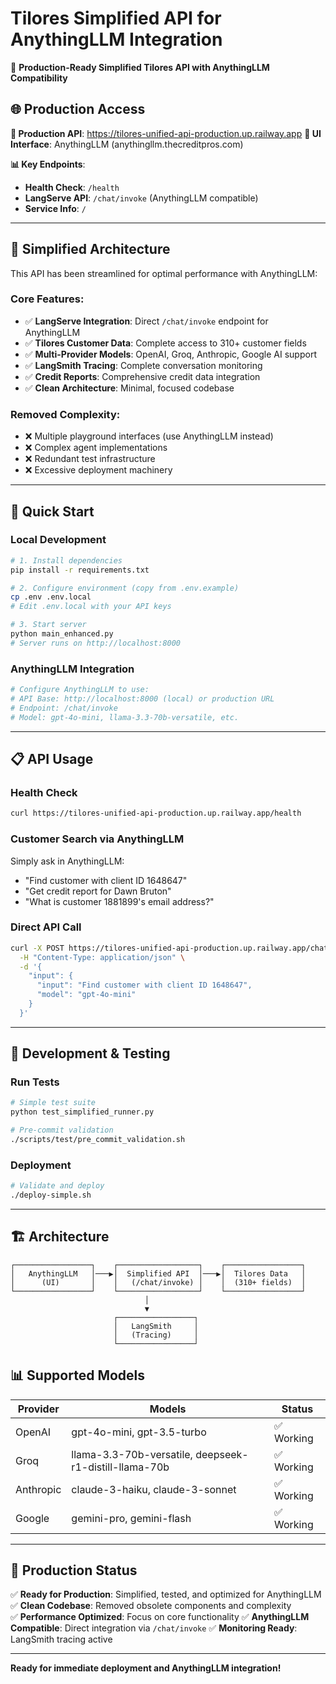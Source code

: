 # Tilores Simplified API for AnythingLLM Integration

🚀 **Production-Ready Simplified Tilores API with AnythingLLM Compatibility**

## 🌐 Production Access

**🔗 Production API**: https://tilores-unified-api-production.up.railway.app
**💬 UI Interface**: AnythingLLM (anythingllm.thecreditpros.com)

**📊 Key Endpoints**:
- **Health Check**: `/health`
- **LangServe API**: `/chat/invoke` (AnythingLLM compatible)
- **Service Info**: `/`

---

## 🎯 Simplified Architecture

This API has been streamlined for optimal performance with AnythingLLM:

### **Core Features:**
- ✅ **LangServe Integration**: Direct `/chat/invoke` endpoint for AnythingLLM
- ✅ **Tilores Customer Data**: Complete access to 310+ customer fields
- ✅ **Multi-Provider Models**: OpenAI, Groq, Anthropic, Google AI support
- ✅ **LangSmith Tracing**: Complete conversation monitoring
- ✅ **Credit Reports**: Comprehensive credit data integration
- ✅ **Clean Architecture**: Minimal, focused codebase

### **Removed Complexity:**
- ❌ Multiple playground interfaces (use AnythingLLM instead)
- ❌ Complex agent implementations
- ❌ Redundant test infrastructure
- ❌ Excessive deployment machinery

---

## 🚀 Quick Start

### Local Development
```bash
# 1. Install dependencies
pip install -r requirements.txt

# 2. Configure environment (copy from .env.example)
cp .env .env.local
# Edit .env.local with your API keys

# 3. Start server
python main_enhanced.py
# Server runs on http://localhost:8000
```

### AnythingLLM Integration
```bash
# Configure AnythingLLM to use:
# API Base: http://localhost:8000 (local) or production URL
# Endpoint: /chat/invoke
# Model: gpt-4o-mini, llama-3.3-70b-versatile, etc.
```

---

## 📋 API Usage

### Health Check
```bash
curl https://tilores-unified-api-production.up.railway.app/health
```

### Customer Search via AnythingLLM
Simply ask in AnythingLLM:
- "Find customer with client ID 1648647"
- "Get credit report for Dawn Bruton" 
- "What is customer 1881899's email address?"

### Direct API Call
```bash
curl -X POST https://tilores-unified-api-production.up.railway.app/chat/invoke \
  -H "Content-Type: application/json" \
  -d '{
    "input": {
      "input": "Find customer with client ID 1648647",
      "model": "gpt-4o-mini"
    }
  }'
```

---

## 🔧 Development & Testing

### Run Tests
```bash
# Simple test suite
python test_simplified_runner.py

# Pre-commit validation
./scripts/test/pre_commit_validation.sh
```

### Deployment
```bash
# Validate and deploy
./deploy-simple.sh
```

---

## 🏗️ Architecture

```
┌─────────────────┐    ┌──────────────────┐    ┌─────────────────┐
│   AnythingLLM   │───▶│  Simplified API  │───▶│  Tilores Data   │
│      (UI)       │    │   (/chat/invoke) │    │  (310+ fields)  │
└─────────────────┘    └──────────────────┘    └─────────────────┘
                              │
                              ▼
                       ┌─────────────────┐
                       │   LangSmith     │
                       │   (Tracing)     │
                       └─────────────────┘
```

## 📊 Supported Models

| Provider | Models | Status |
|----------|--------|--------|
| OpenAI | gpt-4o-mini, gpt-3.5-turbo | ✅ Working |
| Groq | llama-3.3-70b-versatile, deepseek-r1-distill-llama-70b | ✅ Working |
| Anthropic | claude-3-haiku, claude-3-sonnet | ✅ Working |
| Google | gemini-pro, gemini-flash | ✅ Working |

---

## 🚀 Production Status

✅ **Ready for Production**: Simplified, tested, and optimized for AnythingLLM
✅ **Clean Codebase**: Removed obsolete components and complexity  
✅ **Performance Optimized**: Focus on core functionality
✅ **AnythingLLM Compatible**: Direct integration via `/chat/invoke`
✅ **Monitoring Ready**: LangSmith tracing active

---

**Ready for immediate deployment and AnythingLLM integration!**